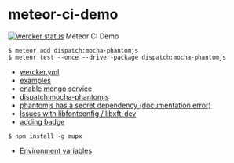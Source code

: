 # meteor-ci-demo
[![wercker status](https://app.wercker.com/status/2a7baacf59bb6724834d58e4cd0e5579/m "wercker status")](https://app.wercker.com/project/bykey/2a7baacf59bb6724834d58e4cd0e5579)
Meteor CI Demo

```
$ meteor add dispatch:mocha-phantomjs
$ meteor test --once --driver-package dispatch:mocha-phantomjs
```

- [wercker.yml](http://old-devcenter.wercker.com/articles/werckeryml/)
- [examples](https://github.com/ncb000gt/node.bcrypt.js/blob/master/werker.yml)
- [enable mongo service](http://devcenter.wercker.com/docs/services/mongodb.html)
- [dispatch:mocha-phantomjs](https://atmospherejs.com/dispatch/mocha-phantomjs)
- [phantomjs has a secret dependency (documentation error)](https://github.com/ariya/phantomjs/issues/10904)
- [Issues with libfontconfig / libxft-dev](http://askubuntu.com/questions/440678/issues-with-libfontconfig-libxft-dev)
- [adding badge](http://blog.wercker.com/2014/02/10/branch-badges.html)

```
$ npm install -g mupx
```

- [Environment variables](http://devcenter.wercker.com/docs/environment-variables/index.html)
